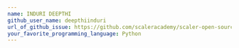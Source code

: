 ```yaml
---
name: INDURI DEEPTHI
github_user_name: deepthiinduri
url_of_github_issue: https://github.com/scaleracademy/scaler-open-source-september-challenge/issues/308
your_favorite_programming_language: Python
---
```

